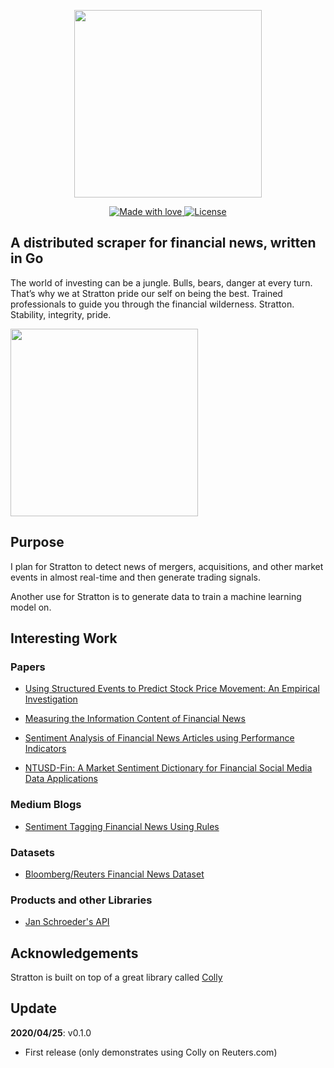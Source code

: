 <p align="center">
  <img src="https://www.logolynx.com/images/logolynx/0f/0f3cf67636936bc97a575a97ca09f094.png" width="300" />
</p>

<p align="center">
  <a href="#">
    <img src="https://img.shields.io/badge/made%20with-love-E760A4.svg" alt="Made with love">
  </a>
  <a href="https://opensource.org/licenses/GPL-3.0" target="_blank">
    <img src="https://img.shields.io/badge/License-GPLv3-blue.svg" alt="License">
  </a>
</p>

## A distributed scraper for financial news, written in Go

The world of investing can be a jungle. Bulls, bears, danger at every turn. That’s why we at Stratton pride our self on being the best. Trained professionals to guide you through the financial wilderness. Stratton. Stability, integrity, pride.

<p align="left">
  <img src="https://i.pinimg.com/564x/95/b6/11/95b611329e85d088c5052ddf5ff9b0d8.jpg" width="300" />
</p>

## Purpose

I plan for Stratton to detect news of mergers, acquisitions, and other market events in almost real-time and then generate trading signals. 

Another use for Stratton is to generate data to train a machine learning model on. 

## Interesting Work

### Papers
- [Using Structured Events to Predict Stock Price Movement: An Empirical Investigation](http://emnlp2014.org/papers/pdf/EMNLP2014148.pdf)

- [Measuring the Information Content of Financial News](https://pdfs.semanticscholar.org/a0a0/761cae0b12e74bdfd3361b7e74c0075828f3.pdf)
- [Sentiment Analysis of Financial News Articles using Performance Indicators](https://arxiv.org/pdf/1811.11008.pdf)
- [NTUSD-Fin: A Market Sentiment Dictionary for Financial Social Media Data
Applications](http://nlg.csie.ntu.edu.tw/~hhhuang/docs/fnp2018.pdf)

### Medium Blogs
- [Sentiment Tagging Financial News Using Rules](https://towardsdatascience.com/a-new-way-to-sentiment-tag-financial-news-9ac7681836a7)

### Datasets
- [Bloomberg/Reuters Financial News Dataset](https://github.com/OnnoKampman/financial-news-2)

### Products and other Libraries
- [Jan Schroeder's API](https://github.com/janlukasschroeder/realtime-newsapi)

## Acknowledgements

Stratton is built on top of a great library called [Colly](http://go-colly.org/)

## Update
**2020/04/25**: v0.1.0
  * First release (only demonstrates using Colly on Reuters.com)
